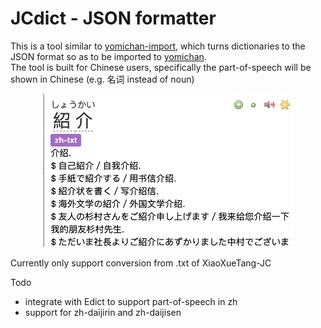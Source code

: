 # JCdict - JSON formatter

This is a tool similar to [yomichan-import](https://github.com/FooSoft/yomichan), which turns dictionaries to the JSON format so as to be imported to [yomichan](https://github.com/FooSoft/yomichan).\
The tool is built for Chinese users, specifically the part-of-speech will be shown in Chinese (e.g. 名词 instead of noun)

<p align="center">
  <img src="./resource/yomichan1.png" alt="yomichan1" width="400"/>
</p>

Currently only support conversion from .txt of XiaoXueTang-JC

Todo
- integrate with Edict to support part-of-speech in zh
- support for zh-daijirin and zh-daijisen
